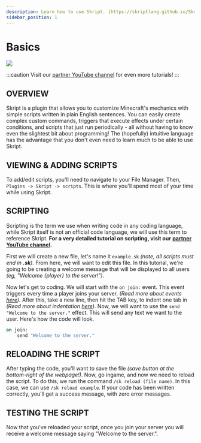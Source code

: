```yaml
---
description: Learn how to use Skript. [https://skriptlang.github.io/Skript/]
sidebar_position: 1
---
```


# Basics

![](/img/skript.png)

:::caution
Visit our [partner YouTube channel](https://www.youtube.com/channel/UCgXFIH9h2Vf9Q1e86n_FVJA) for even more tutorials!
:::

## OVERVIEW

Skript is a plugin that allows you to customize Minecraft's mechanics with simple scripts written in plain English sentences. You can easily create complex custom commands, triggers that execute effects under certain conditions, and scripts that just run periodically - all without having to know even the slightest bit about programming! The \(hopefully\) intuitive language has the advantage that you don't even need to learn much to be able to use Skript.

## VIEWING & ADDING SCRIPTS

To add/edit scripts, you'll need to navigate to your File Manager. Then, `Plugins -> Skript -> scripts`. This is where you'll spend most of your time while using Skript.

## SCRIPTING

Scripting is the term we use when writing code in any coding language, while Skript itself is not an official code language, we will use this term to reference Skript. **For a very detailed tutorial on scripting, visit our** [**partner YouTube channel**](https://www.youtube.com/channel/UCgXFIH9h2Vf9Q1e86n_FVJA)**.**

First we will create a new file, let's name it `example.sk` _\(note, all scripts must end in **.sk**\)._ From here, we will want to edit this file. In this tutorial, we're going to be creating a welcome message that will be displayed to all users _\(eg, "Welcome {player} to the server!"\)_.

Now let's get to coding. We will start with the `on join:` event. This event triggers every time a player joins your server. _\(Read more about events_ [_here_](/skript/events)_\)._ After this, take a new line, then hit the TAB key, to indent one tab in _\(Read more about indentation_ [_here_](/skript/indentation)_\)_. Now, we will want to use the `send "Welcome to the server."` effect. This will send any text we want to the user. Here's how the code will look.

```vb
on join:
    send "Welcome to the server."
```

## RELOADING THE SCRIPT

After typing the code, you'll want to save the file _\(save button at the bottom-right of the webpage!\)_. Now, go ingame, and now we need to reload the script. To do this, we run the command `/sk reload (file name)`. In this case, we can use `/sk reload example`. If your code has been written correctly, you'll get a success message, with zero error messages.

## TESTING THE SCRIPT

Now that you've reloaded your script, once you join your server you will receive a welcome message saying "Welcome to the server.".
